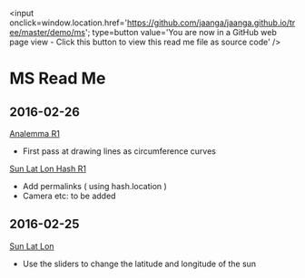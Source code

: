<span style=display:none; >[You are now in a GitHub source code view - click this link to view this read me file as a web page]( http://jaanga.github.io/demo/ms/ "View file as a web page." ) </span>
<input onclick=window.location.href='https://github.com/jaanga/jaanga.github.io/tree/master/demo/ms'; type=button  value='You are now in a GitHub web page view - Click this button to view this read me file as source code' />

MS Read Me
===

## 2016-02-26

[Analemma R1]( http://jaanga.github.io/demo/ms/analemma/analemma-r1-@.html )

* First pass at drawing lines as circumference curves

[Sun Lat Lon Hash R1]( http://jaanga.github.io/demo/ms/sun-lat-lon/sun-lat-lon-hash-r1-@.html )

* Add permalinks ( using hash.location )
* Camera etc: to be added

## 2016-02-25

[Sun Lat Lon]( http://jaanga.github.io/demo/ms/sun-lat-lon/sun-lat-lon-r1-@.html )

* Use the sliders to change the latitude and longitude of the sun
